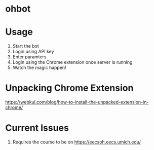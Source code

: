 # ohbot

# Usage

1. Start the bot
2. Login using API key
3. Enter paramters
4. Login using the Chrome extension once server is running
5. Watch the magic happen!

# Unpacking Chrome Extension
https://webkul.com/blog/how-to-install-the-unpacked-extension-in-chrome/

# Current Issues

1. Requires the course to be on https://eecsoh.eecs.umich.edu/

